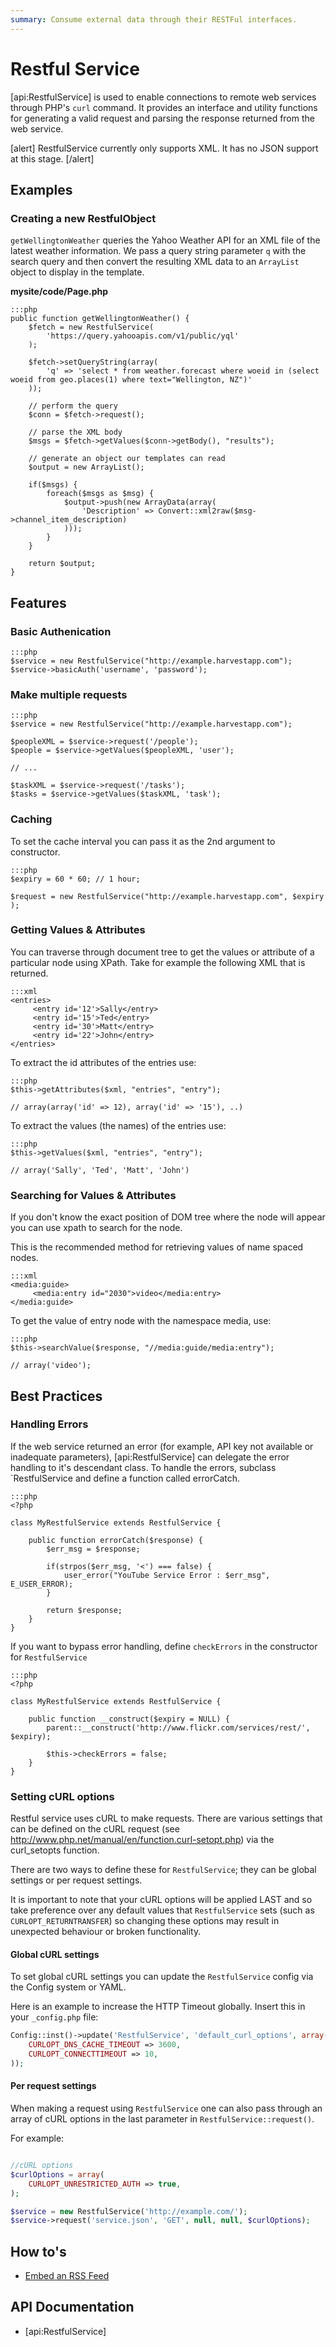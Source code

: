 ```yaml
---
summary: Consume external data through their RESTFul interfaces.
---
```

# Restful Service

[api:RestfulService] is used to enable connections to remote web services through PHP's `curl` command. It provides an
interface and utility functions for generating a valid request and parsing the response returned from the web service. 

[alert]
RestfulService currently only supports XML. It has no JSON support at this stage.
[/alert]

## Examples

### Creating a new RestfulObject

`getWellingtonWeather` queries the Yahoo Weather API for an XML file of the latest weather information. We pass a query 
string parameter `q` with the search query and then convert the resulting XML data to an `ArrayList` object to display 
in the template.

**mysite/code/Page.php**

	:::php
	public function getWellingtonWeather() {
		$fetch = new RestfulService(
			'https://query.yahooapis.com/v1/public/yql'
		);
		
		$fetch->setQueryString(array(
			'q' => 'select * from weather.forecast where woeid in (select woeid from geo.places(1) where text="Wellington, NZ")'
		));
		
		// perform the query
		$conn = $fetch->request();

		// parse the XML body
		$msgs = $fetch->getValues($conn->getBody(), "results");

		// generate an object our templates can read
		$output = new ArrayList();

		if($msgs) {
			foreach($msgs as $msg) {
				$output->push(new ArrayData(array(
					'Description' => Convert::xml2raw($msg->channel_item_description)
				)));
			}
		}

		return $output;
	}

## Features

### Basic Authenication

	:::php
	$service = new RestfulService("http://example.harvestapp.com");
	$service->basicAuth('username', 'password');

### Make multiple requests

	:::php
	$service = new RestfulService("http://example.harvestapp.com");

	$peopleXML = $service->request('/people');
	$people = $service->getValues($peopleXML, 'user');

	// ...

	$taskXML = $service->request('/tasks');
	$tasks = $service->getValues($taskXML, 'task');


### Caching

To set the cache interval you can pass it as the 2nd argument to constructor.

	:::php
	$expiry = 60 * 60; // 1 hour;

	$request = new RestfulService("http://example.harvestapp.com", $expiry );


### Getting Values & Attributes

You can traverse through document tree to get the values or attribute of a particular node using XPath. Take for example
the following XML that is returned.

	:::xml
	<entries>
	     <entry id='12'>Sally</entry>
	     <entry id='15'>Ted</entry>
	     <entry id='30'>Matt</entry>
	     <entry id='22'>John</entry>
	</entries>

To extract the id attributes of the entries use:

	:::php
	$this->getAttributes($xml, "entries", "entry");

	// array(array('id' => 12), array('id' => '15'), ..)

To extract the values (the names) of the entries use:

	:::php
	$this->getValues($xml, "entries", "entry");

	// array('Sally', 'Ted', 'Matt', 'John')

### Searching for Values & Attributes

If you don't know the exact position of DOM tree where the node will appear you can use xpath to search for the node. 

<div class="note">
This is the recommended method for retrieving values of name spaced nodes.
</div>

	:::xml
	<media:guide>
	     <media:entry id="2030">video</media:entry>
	</media:guide>

To get the value of entry node with the namespace media, use:

	:::php
	$this->searchValue($response, "//media:guide/media:entry");

	// array('video');


## Best Practices

### Handling Errors

If the web service returned an error (for example, API key not available or inadequate parameters), 
[api:RestfulService] can delegate the error handling to it's descendant class. To handle the errors, subclass 
`RestfulService and define a function called errorCatch.

	:::php
	<?php

	class MyRestfulService extends RestfulService {

		public function errorCatch($response) {
			$err_msg = $response;
			
			if(strpos($err_msg, '<') === false) {
				user_error("YouTube Service Error : $err_msg", E_USER_ERROR);
			}

			return $response;
		}
	}

If you want to bypass error handling, define `checkErrors` in the constructor for `RestfulService`

	:::php
	<?php

	class MyRestfulService extends RestfulService {

		public function __construct($expiry = NULL) {
			parent::__construct('http://www.flickr.com/services/rest/', $expiry);
			
			$this->checkErrors = false;
		}
	}


### Setting cURL options

Restful service uses cURL to make requests. There are various settings that can be defined on the cURL
request (see http://www.php.net/manual/en/function.curl-setopt.php) via the curl_setopts function.

There are two ways to define these for `RestfulService`; they can be global settings or per request settings.

It is important to note that your cURL options will be applied LAST and so take preference over any default
values that `RestfulService` sets (such as `CURLOPT_RETURNTRANSFER`) so changing these options may result
in unexpected behaviour or broken functionality.


#### Global cURL settings

To set global cURL settings you can update the `RestfulService` config via the Config system or YAML.

Here is an example to increase the HTTP Timeout globally. Insert this in your `_config.php` file:

```php
Config::inst()->update('RestfulService', 'default_curl_options', array(
	CURLOPT_DNS_CACHE_TIMEOUT => 3600,
	CURLOPT_CONNECTTIMEOUT => 10,
));
```


#### Per request settings

When making a request using `RestfulService` one can also pass through an array of cURL options in the last
parameter in `RestfulService::request()`.

For example:

```php

//cURL options
$curlOptions = array(
	CURLOPT_UNRESTRICTED_AUTH => true,
);

$service = new RestfulService('http://example.com/');
$service->request('service.json', 'GET', null, null, $curlOptions);

```


## How to's

* [Embed an RSS Feed](how_tos/embed_rss)

## API Documentation

* [api:RestfulService]
